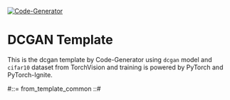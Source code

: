 [![Code-Generator](https://badgen.net/badge/Template%20by/Code-Generator/ee4c2c?labelColor=eaa700)](https://github.com/pytorch-ignite/code-generator)

# DCGAN Template

This is the dcgan template by Code-Generator using `dcgan` model and `cifar10` dataset from TorchVision and training is powered by PyTorch and PyTorch-Ignite.

#::= from_template_common ::#